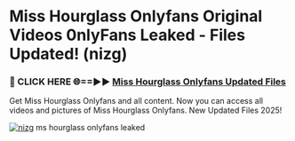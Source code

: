 # Miss Hourglass Onlyfans Original Videos 0nlyFans Leaked - Files Updated! (nizg)

<h3>🔴 CLICK HERE 🌐==►► <a href="https://tinyurl.com/x26r9saj" rel="nofollow">Miss Hourglass Onlyfans Updated Files</a></h3>

Get Miss Hourglass Onlyfans and all content. Now you can access all videos and pictures of Miss Hourglass Onlyfans. New Updated Files 2025!

[![nizg](https://i.imgur.com/LkgZPqh.gif)](https://tinyurl.com/x26r9saj)
ms hourglass onlyfans leaked